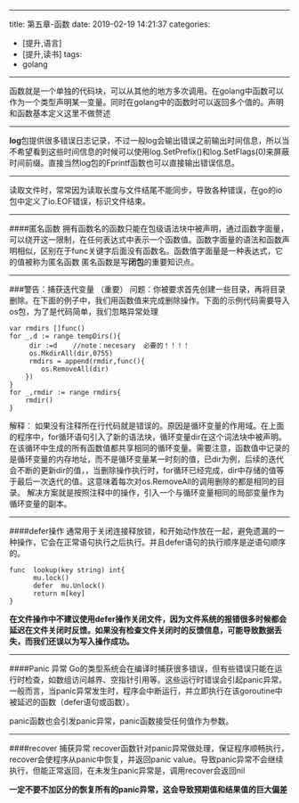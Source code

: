 
---
title: 第五章-函数
date: 2019-02-19 14:21:37
categories:
- [提升,语言]
- [提升,读书]
tags: 
- golang
---

函数就是一个单独的代码块，可以从其他的地方多次调用。在golang中函数可以作为一个类型声明某一变量。同时在golang中的函数时可以返回多个值的。声明和函数基本定义这里不做赘述
* * *
**log**包提供很多错误日志记录，不过一般log会输出错误之前输出时间信息，所以当不希望看到这些时间信息的时候可以使用log.SetPrefix()和log.SetFlags(0)来屏蔽时间前缀。直接当然log包的Fprintf函数也可以直接输出错误信息。
* * *
读取文件时，常常因为读取长度与文件结尾不能同步，导致各种错误，在go的io包中定义了io.EOF错误，标识文件结束。
* * *
####匿名函数
拥有函数名的函数只能在包级语法块中被声明，通过函数字面量，可以绕开这一限制，在任何表达式中表示一个函数值。函数字面量的语法和函数声明相似，区别在于func关键字后面没有函数名。函数值字面量是一种表达式，它的值被称为匿名函数
匿名函数是写**闭包**的重要知识点。
* * *
###警告：捕获迭代变量  （重要）
问题：你被要求首先创建一些目录，再将目录删除。在下面的例子中，我们用函数值来完成删除操作。下面的示例代码需要导入os包，为了是代码简单，我们忽略异常处理
~~~
var rmdirs []func()
for _,d := range tempDirs(){
     dir :=d    //note：necesary  必要的！！！！
     os.MkdirAll(dir,0755)
     rmdirs = append(rmdir,func(){
        os.RemoveAll(dir)
    })
}
for _,rmdir := range rmdirs{
    rmdir()
}
~~~
解释： 如果没有注释所在行代码就是错误的。原因是循环变量的作用域。在上面的程序中，for循环语句引入了新的语法块，循环变量dir在这个词法块中被声明。在该循环中生成的所有函数值都共享相同的循环变量。需要注意，函数值中记录的是循环变量的内存地址，而不是循环变量某一时刻的值，已dir为例，后续的迭代会不断的更新dir的值，，当删除操作执行时，for循环已经完成，dir中存储的值等于最后一次迭代的值。这意味着每次对os.RemoveAll的调用删除的都是相同的目录。
解决方案就是按照注释中的操作，引入一个与循环变量相同的局部变量作为循环变量的副本。
* * *
####defer操作
通常用于关闭连接释放锁，和开始动作放在一起，避免遗漏的一种操作，它会在正常语句执行之后执行。并且defer语句的执行顺序是逆语句顺序的。
~~~
func  lookup(key string) int{
      mu.lock()
      defer  mu.Unlock()
      return m[key]
}
~~~
**在文件操作中不建议使用defer操作关闭文件，因为文件系统的报错很多时候都会延迟在文件关闭时反馈。如果没有检查文件关闭时的反馈信息，可能导致数据丢失，而我们还误以为写入操作成功。**
* * *
####Panic 异常
Go的类型系统会在编译时捕获很多错误，但有些错误只能在运行时检查，如数组访问越界、空指针引用等。这些运行时错误会引起panic异常。
一般而言，当panic异常发生时，程序会中断运行，并立即执行在该goroutine中被延迟的函数（defer语句或函数）。

panic函数也会引发panic异常，panic函数接受任何值作为参数。
* * *
####recover 捕获异常
recover函数针对panic异常做处理，保证程序顺畅执行，recover会使程序从panic中恢复，并返回panic value。导致panic异常不会继续执行，但能正常返回，在未发生panic异常是，调用recover会返回nil

**一定不要不加区分的恢复所有的panic异常，这会导致预期值和结果值的巨大偏差**






